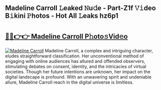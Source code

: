 ## Madeline Carroll 𝙻eaked 𝙽u𝚍e - Part-Z1f 𝚅𝚒deo B𝚒kini 𝙿hotos - Hot All 𝙻eaks hz6p1

# <h2><a href="http://ld18x1v.urlbe.top/?page=Madeline+Carroll">🔗🔗👉👉 Madeline Carroll P𝚑oto𝚜Vid𝚎o</a></h2>

[![Madeline Carroll](https://i.imgur.com/eBuTRDB.gif)](http://ld18x1v.urlbe.top/?page=Madeline+Carroll)
Madeline Carroll, a complex and intriguing character, eludes straightforward classification. Her unconventional method of engaging with online audiences has allured and offended observers, stimulating debates on consent, identity, and the intricacies of virtual societies. Though her future intentions are unknown, her impact on the digital landscape is profound. With an unwavering spirit and undeniable allure, Madeline Carroll reach in the digital universe is limitless.
